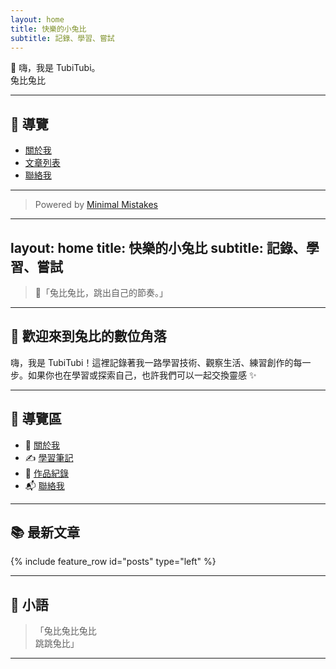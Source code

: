 ```yaml
---
layout: home
title: 快樂的小兔比
subtitle: 記錄、學習、嘗試
---
```


👋 嗨，我是 TubiTubi。  
兔比兔比

---

## 📌 導覽

- [關於我](about)
- [文章列表](/posts/)
- [聯絡我](mailto:youremail@example.com)

---

> Powered by [Minimal Mistakes](https://github.com/mmistakes/minimal-mistakes)


---
layout: home
title: 快樂的小兔比
subtitle: 記錄、學習、嘗試
---

> 🐰「兔比兔比，跳出自己的節奏。」  

---

## 🌟 歡迎來到兔比的數位角落

嗨，我是 TubiTubi！這裡記錄著我一路學習技術、觀察生活、練習創作的每一步。如果你也在學習或探索自己，也許我們可以一起交換靈感 ✨

---

## 🧭 導覽區

- 📖 [關於我](about)
- ✍️ [學習筆記](/posts/)
- 🧪 [作品紀錄](/portfolio/)
- 📬 [聯絡我](mailto:weiya0205@gmail.com)

---

## 📚 最新文章

{% include feature_row id="posts" type="left" %}

---

## 🎈 小語

>「兔比兔比兔比  
> 跳跳兔比」

---
